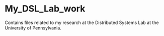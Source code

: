 # My_DSL_Lab_work
Contains files related to my research at the Distributed Systems Lab at the University of Pennsylvania.
